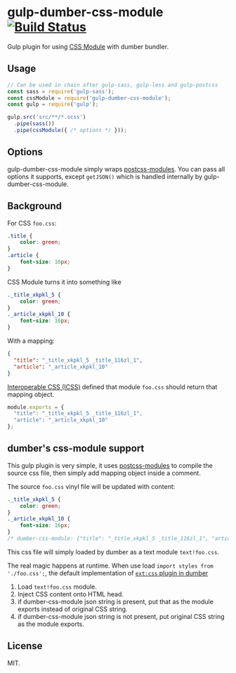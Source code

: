 # gulp-dumber-css-module [![Build Status](https://travis-ci.org/dumberjs/gulp-dumber-css-module.svg?branch=master)](https://travis-ci.org/dumberjs/gulp-dumber-css-module)

Gulp plugin for using [CSS Module](https://github.com/css-modules/css-modules) with dumber bundler.

## Usage

```js
// Can be used in chain after gulp-sass, gulp-less and gulp-postcss
const sass = require('gulp-sass');
const cssModule = require('gulp-dumber-css-module');
const gulp = require('gulp');

gulp.src('src/**/*.scss')
  .pipe(sass())
  .pipe(cssModule({ /* options */ }));
```

## Options

gulp-dumber-css-module simply wraps [postcss-modules](https://github.com/css-modules/postcss-modules). You can pass all options it supports, except `getJSON()` which is handled internally by gulp-dumber-css-module.


## Background

For CSS `foo.css`:

```css
.title {
    color: green;
}
.article {
    font-size: 16px;
}
```

CSS Module turns it into something like

```css
._title_xkpkl_5 {
    color: green;
}
._article_xkpkl_10 {
    font-size: 16px;
}
```

With a mapping:
```json
{
  "title": "_title_xkpkl_5 _title_116zl_1",
  "article": "_article_xkpkl_10"
}
```

[Interoperable CSS (ICSS)](https://github.com/css-modules/icss) defined that module `foo.css` should return that mapping object.

```js
module.exports = {
  "title": "_title_xkpkl_5 _title_116zl_1",
  "article": "_article_xkpkl_10"
};
```

## dumber's css-module support

This gulp plugin is very simple, it uses [postcss-modules](https://github.com/css-modules/postcss-modules) to compile the source css file, then simply add mapping object inside a comment.

The source `foo.css` vinyl file will be updated with content:

```css
._title_xkpkl_5 {
    color: green;
}
._article_xkpkl_10 {
    font-size: 16px;
}
/* dumber-css-module: {"title": "_title_xkpkl_5 _title_116zl_1", "article": "_article_xkpkl_10"} */
```

This css file will simply loaded by dumber as a text module `text!foo.css`.

The real magic happens at runtime.
When use load `import styles from './foo.css';`, the default implementation of [`ext:css` plugin in dumber](https://github.com/dumberjs/dumber/blob/master/lib/inject-css.js)

1. Load `text!foo.css` module.
2. Inject CSS content onto HTML head.
3. if dumber-css-module json string is present, put that as the module exports instead of original CSS string.
4. if dumber-css-module json string is not present, put original CSS string as the module exports.

## License

MIT.
